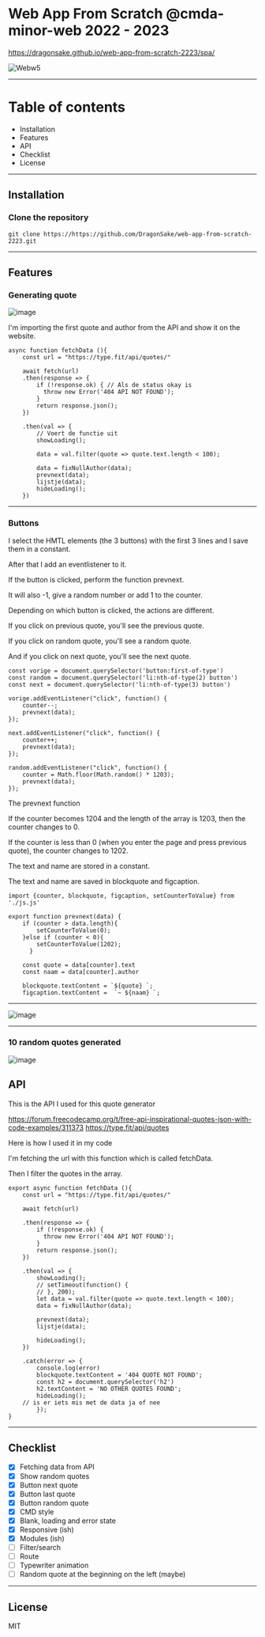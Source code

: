 # Web App From Scratch @cmda-minor-web 2022 - 2023

https://dragonsake.github.io/web-app-from-scratch-2223/spa/

![Webw5](https://user-images.githubusercontent.com/40611000/224275146-19f5494b-ad0f-4e8e-8621-42406bd54646.PNG)

***

# Table of contents

* Installation
* Features
* API
* Checklist
* License

***

## Installation

### Clone the repository

```
git clone https://https://github.com/DragonSake/web-app-from-scratch-2223.git
```

***

## Features

### Generating quote

![image](https://user-images.githubusercontent.com/40611000/224495192-975c8ec2-a09e-4808-80ac-a94c2c6c0571.png)

I'm importing the first quote and author from the API and show it on the website.

```JS
async function fetchData (){
    const url = "https://type.fit/api/quotes/"

    await fetch(url)
    .then(response => {
        if (!response.ok) { // Als de status okay is
          throw new Error('404 API NOT FOUND');
        }
        return response.json();
    })

    .then(val => {
        // Voert de functie uit
        showLoading();

        data = val.filter(quote => quote.text.length < 100);

        data = fixNullAuthor(data);
        prevnext(data);
        lijstje(data);
        hideLoading();
    })
```

***

### Buttons

I select the HMTL elements (the 3 buttons) with the first 3 lines and I save them in a constant.

After that I add an eventlistener to it. 

If the button is clicked, perform the function prevnext.

It will also -1, give a random number or add 1 to the counter.

Depending on which button is clicked, the actions are different.

If you click on previous quote, you'll see the previous quote.

If you click on random quote, you'll see a random quote.

And if you click on next quote, you'll see the next quote.

```JS
const vorige = document.querySelector('button:first-of-type')
const random = document.querySelector('li:nth-of-type(2) button')
const next = document.querySelector('li:nth-of-type(3) button')

vorige.addEventListener("click", function() {
    counter--;
    prevnext(data);
});

next.addEventListener("click", function() {
    counter++;
    prevnext(data);
});

random.addEventListener("click", function() {
    counter = Math.floor(Math.random() * 1203);
    prevnext(data);
});
```

The prevnext function

If the counter becomes 1204 and the length of the array is 1203, then the counter changes to 0.

If the counter is less than 0 (when you enter the page and press previous quote), the counter changes to 1202.

The text and name are stored in a constant.

The text and name are saved in blockquote and figcaption.

```JS
import {counter, blockquote, figcaption, setCounterToValue} from './js.js'

export function prevnext(data) {
    if (counter > data.length){
        setCounterToValue(0);
    }else if (counter < 0){
        setCounterToValue(1202);
      }

    const quote = data[counter].text
    const naam = data[counter].author

    blockquote.textContent = `${quote} `;
    figcaption.textContent =  `~ ${naam} `;
```

***
![image](https://user-images.githubusercontent.com/40611000/224491526-f8fb9d5d-f035-4d0f-83bf-d190cac498cf.png)

***

### 10 random quotes generated

![image](https://user-images.githubusercontent.com/40611000/224495213-e68409c7-4668-4845-aef2-db75db3b6db8.png)



## API

This is the API I used for this quote generator

https://forum.freecodecamp.org/t/free-api-inspirational-quotes-json-with-code-examples/311373 https://type.fit/api/quotes

Here is how I used it in my code

I'm fetching the url with this function which is called fetchData. 

Then I filter the quotes in the array.

```JS
export async function fetchData (){
    const url = "https://type.fit/api/quotes/"

    await fetch(url)

    .then(response => {
        if (!response.ok) {
          throw new Error('404 API NOT FOUND');
        }
        return response.json();
    })

    .then(val => {
        showLoading();
        // setTimeout(function() {
        // }, 200);
        let data = val.filter(quote => quote.text.length < 100);
        data = fixNullAuthor(data);

        prevnext(data);
        lijstje(data);

        hideLoading();
    })

    .catch(error => {
        console.log(error)
        blockquote.textContent = '404 QUOTE NOT FOUND';
        const h2 = document.querySelector('h2')
        h2.textContent = 'NO OTHER QUOTES FOUND';
        hideLoading();
    // is er iets mis met de data ja of nee
        });
} 
```

***

## Checklist

- [X] Fetching data from API
- [x] Show random quotes
- [x] Button next quote
- [x] Button last quote
- [x] Button random quote
- [x] CMD style
- [x] Blank, loading and error state
- [x] Responsive (ish)
- [x] Modules (ish)
- [ ] Filter/search
- [ ] Route
- [ ] Typewriter animation
- [ ] Random quote at the beginning on the left (maybe)

***

## License

MIT
